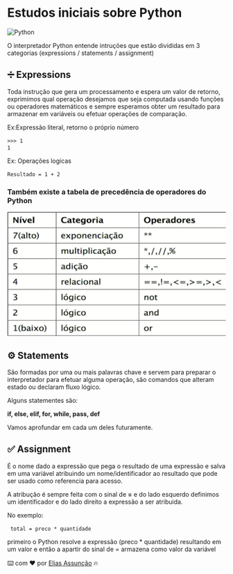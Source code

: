 # Estudos iniciais sobre Python
![Python](https://miro.medium.com/v2/resize:fit:1400/1*ycIMlwgwicqlO6PcFRA-Iw.png)

O interpretador Python entende intruções que estão divididas em 3 categorias (expressions / statements / assignment)


## ➗ Expressions

Toda instrução que gera um processamento e espera um valor de retorno, exprimimos qual operação desejamos que seja computada usando funções ou operadores matemáticos e sempre esperamos obter um resultado para armazenar em variáveis ou efetuar operações de comparação.

Ex:Expressão literal, retorno o próprio número
```
>>> 1
1
```
Ex: Operações logicas
```
Resultado = 1 + 2
```

### Também existe a tabela de precedência de operadores do Python

![Operadores Python](Imagens\image.png)


## ⚙️ Statements

São formadas por uma ou mais palavras chave e servem para preparar o interpretador para efetuar alguma operação, são comandos que alteram estado ou declaram fluxo lógico.

Alguns statementes são:

**if, else, elif, for, while, pass, def**

Vamos aprofundar em cada um deles futuramente.

## ✅ Assignment

É o nome dado a expressão que pega o resultado de uma expressão e salva em uma variável atribuindo um nome/identificador ao resultado que pode ser usado como referencia para acesso.

A atribução é sempre feita com o sinal de **=** e do lado esquerdo definimos um identificador e do lado direito a expressão a ser atribuida.

No exemplo:
```
 total = preco * quantidade 
```
primeiro o Python resolve a expressão (preco * quantidade) resultando em um valor e então a apartir do sinal de = armazena como valor da variável




⌨️ com ❤️ por [Elias Assunção](https://github.com/Hooligam) 🔥